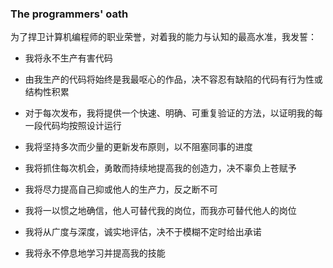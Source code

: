 ### The programmers' oath

为了捍卫计算机编程师的职业荣誉，对着我的能力与认知的最高水准，我发誓：

- 我将永不生产有害代码

- 由我生产的代码将始终是我最呕心的作品，决不容忍有缺陷的代码有行为性或结构性积累

- 对于每次发布，我将提供一个快速、明确、可重复验证的方法，以证明我的每一段代码均按照设计运行

- 我将坚持多次而少量的更新发布原则，以不阻塞同事的进度

- 我将抓住每次机会，勇敢而持续地提高我的创造力，决不辜负上苍赋予

- 我将尽力提高自己抑或他人的生产力，反之断不可

- 我将一以惯之地确信，他人可替代我的岗位，而我亦可替代他人的岗位

- 我将从广度与深度，诚实地评估，决不于模糊不定时给出承诺

- 我将永不停息地学习并提高我的技能